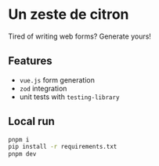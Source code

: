 # Un zeste de citron

Tired of writing web forms? Generate yours!

## Features

- `vue.js` form generation
- `zod` integration
- unit tests with `testing-library`

## Local run

```sh
pnpm i
pip install -r requirements.txt
pnpm dev
```
